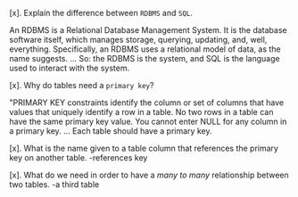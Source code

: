 [x]. Explain the difference between `RDBMS` and `SQL`.

An RDBMS is a Relational Database Management System. It is the database software itself, which manages storage, querying, updating, and, well, everything. Specifically, an RDBMS uses a relational model of data, as the name suggests. ... So: the RDBMS is the system, and SQL is the language used to interact with the system.

[x]. Why do tables need a `primary key`?

"PRIMARY KEY constraints identify the column or set of columns that have values that uniquely identify a row in a table. No two rows in a table can have the same primary key value. You cannot enter NULL for any column in a primary key. ... Each table
should have a primary key.

[x]. What is the name given to a table column that references the primary key on another table.
-references key

[x]. What do we need in order to have a _many to many_ relationship between two tables.
-a third table
